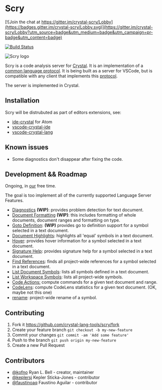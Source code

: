 # Scry

[![Join the chat at https://gitter.im/crystal-scry/Lobby](https://badges.gitter.im/crystal-scry/Lobby.svg)](https://gitter.im/crystal-scry/Lobby?utm_source=badge&utm_medium=badge&utm_campaign=pr-badge&utm_content=badge)

[![Build Status](https://travis-ci.org/crystal-lang-tools/scry.svg?branch=master)](https://travis-ci.org/crystal-lang-tools/scry)

![Scry logo](https://i.imgur.com/ticTfT8.png)

Scry is a code analysis server for [Crystal](http://crystal-lang.org).
It is an implementation of a [common language protocol](https://code.visualstudio.com/blogs/2016/06/27/common-language-protocol).
It is being built as a server for VSCode, but is compatible with any
client that implements this [protocol](https://github.com/Microsoft/language-server-protocol).

The server is implemented in Crystal.

## Installation

Scry will be distrubuted as part of editors extensions, see:

- [ide-crystal](https://github.com/crystal-lang-tools/atom-crystal) for Atom
- [vscode-crystal-ide](https://github.com/kofno/crystal-ide)
- [vscode-crystal-lang](https://github.com/faustinoaq/vscode-crystal-lang)

## Known issues

- Some diagnostics don't disappear after fixing the code.

## Development && Roadmap

Ongoing, in [our](https://github.com/kofno/scry#contributors) free time.

The goal is too implement all of the currently supported Language Server Features.

- [Diagnostics](https://github.com/Microsoft/language-server-protocol/blob/master/protocol.md#textDocument_publishDiagnostics) **(WIP)**: provides problem detection for text document.
- [Document Formatting](https://github.com/Microsoft/language-server-protocol/blob/master/protocol.md#textDocument_formatting) **(WIP)**: this includes formatting of whole documents, document ranges and formatting on type.
- [Goto Definition](https://github.com/Microsoft/language-server-protocol/blob/master/protocol.md#textDocument_definition): **(WIP)** provides go to definition support for a symbol selected in a text document.
- [Document Highlights](https://github.com/Microsoft/language-server-protocol/blob/master/protocol.md#textDocument_documentHighlight): highlights all 'equal' symbols in a text document.
- [Hover](https://github.com/Microsoft/language-server-protocol/blob/master/protocol.md#textDocument_hover): provides hover information for a symbol selected in a text document.
- [Signature Help](https://github.com/Microsoft/language-server-protocol/blob/master/protocol.md#textDocument_signatureHelp): provides signature help for a symbol selected in a text document.
- [Find References](https://github.com/Microsoft/language-server-protocol/blob/master/protocol.md#textDocument_references): finds all project-wide references for a symbol selected in a text document.
- [List Document Symbols](https://github.com/Microsoft/language-server-protocol/blob/master/protocol.md#textDocument_documentSymbol): lists all symbols defined in a text document.
- [List Workspace Symbols](https://github.com/Microsoft/language-server-protocol/blob/master/protocol.md#workspace_symbol): lists all project-wide symbols.
- [Code Actions:](https://github.com/Microsoft/language-server-protocol/blob/master/protocol.md#textDocument_codeAction) compute commands for a given text document and range.
- [CodeLens](https://github.com/Microsoft/language-server-protocol/blob/master/protocol.md#textDocument_codeLens): compute CodeLens statistics for a given text document. (OK, maybe not this one)
- [rename](https://github.com/Microsoft/language-server-protocol/blob/master/protocol.md#textDocument_rename): project-wide rename of a symbol.

## Contributing

1. Fork it <https://github.com/crystal-lang-tools/scry/fork>
2. Create your feature branch `git checkout -b my-new-feature`
3. Commit your changes `git commit -am 'Add some feature'`
4. Push to the branch `git push origin my-new-feature`
5. Create a new Pull Request

## Contributors

- [@kofno](https://github.com/kofno) Ryan L. Bell - creator, maintainer
- [@keplersj](https://github.com/keplersj) Kepler Sticka-Jones - contributor
- [@faustinoaq](https://github.com/faustinoaq) Faustino Aguilar - contributor

